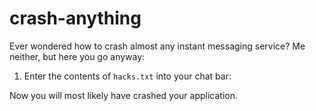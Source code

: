 # crash-anything
Ever wondered how to crash almost any instant messaging service?
Me neither, but here you go anyway:


1. Enter the contents of `hacks.txt` into your chat bar:

Now you will most likely have crashed your application.
